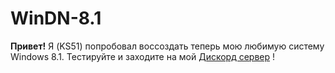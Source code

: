 # WinDN-8.1
**Привет!** Я (KS51) попробовал воссоздать теперь мою любимую систему Windows 8.1.
Тестируйте и заходите на мой [Дискорд сервер](https://discord.gg/sugzKFuH) !
